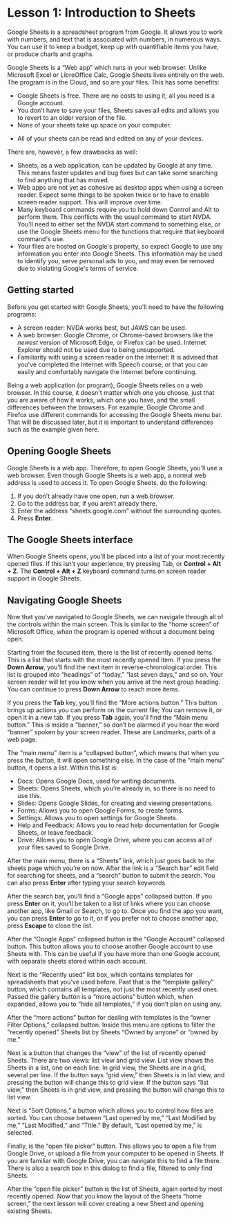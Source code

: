 # Lesson 1: Introduction to Sheets

Google Sheets is a spreadsheet program from Google. It allows you to work with numbers, and text that is associated with numbers, in numerous ways. You can use it to keep a budget, keep up with quantifiable items you have, or produce charts and graphs.

Google Sheets is a “Web app” which runs in your web browser. Unlike Microsoft Excel or LibreOffice Calc, Google Sheets lives entirely on the web. The program is in the Cloud, and so are your files. This has some benefits:

- Google Sheets is free. There are no costs to using it; all you need is a Google account.
- You don’t have to save your files, Sheets saves all edits and allows you to revert to an older version of the file.
- None of your sheets take up space on your computer.

* All of your sheets can be read and edited on any of your devices.

There are, however, a few drawbacks as well:

- Sheets, as a web application, can be updated by Google at any time. This means faster updates and bug fixes but can take some searching to find anything that has moved.
- Web apps are not yet as cohesive as desktop apps when using a screen reader. Expect some things to be spoken twice or to have to enable screen reader support. This will improve over time.
- Many keyboard commands require you to hold down Control and Alt to perform them. This conflicts with the usual command to start NVDA. You'll need to either set the NVDA start command to something else, or use the Google Sheets menu for the functions that require that keyboard command's use.
- Your files are hosted on Google's property, so expect Google to use any information you enter into Google Sheets. This information may be used to identify you, serve personal ads to you, and may even be removed due to violating Google's terms of service.

## Getting started

Before you get started with Google Sheets, you'll need to have the following programs:

- A screen reader: NVDA works best, but JAWS can be used.
- A web browser: Google Chrome, or Chrome-based browsers like the _newest_ version of Microsoft Edge, or Firefox can be used. Internet Explorer should not be used due to being unsupported.
- Familiarity with using a screen reader on the Internet: It is advised that you've completed the Internet with Speech course, or that you can easily and comfortably navigate the Internet before continuing.

Being a web application (or program), Google Sheets relies on a web browser. In this course, it doesn't matter which one you choose, just that you are aware of how it works, which one you have, and the small differences between the browsers. For example, Google Chrome and Firefox use different commands for accessing the Google Sheets menu bar. That will be discussed later, but it is important to understand differences such as the example given here.

## Opening Google Sheets

Google Sheets is a web app. Therefore, to open Google Sheets, you’ll use a web browser. Even though Google Sheets is a web app, a normal web address is used to access it. To open Google Sheets, do the following:

1. If you don’t already have one open, run a web browser.
2. Go to the address bar, if you aren’t already there.
3. Enter the address “sheets.google.com” without the surrounding quotes.
4. Press **Enter**.

## The Google Sheets interface

When Google Sheets opens, you’ll be placed into a list of your most recently opened files. If this isn’t your experience, try pressing Tab, or **Control + Alt + Z**. The **Control + Alt + Z** keyboard command turns on screen reader support in Google Sheets.

## Navigating Google Sheets

Now that you’ve navigated to Google Sheets, we can navigate through all of the controls within the main screen. This is similar to the “home screen” of Microsoft Office, when the program is opened without a document being open.

Starting from the focused item, there is the list of recently opened items. This is a list that starts with the most recently opened item. If you press the **Down Arrow**, you’ll find the next item in reverse-chronological order. This list is grouped into “headings” of “today,” “last seven days,” and so on. Your screen reader will let you know when you arrive at the next group heading. You can continue to press **Down Arrow** to reach more items.

If you press the **Tab** key, you’ll find the “More actions button.” This button brings up actions you can perform on the current file; You can remove it, or open it in a new tab. If you press **Tab** again, you’ll find the “Main menu button.” This is inside a “banner,” so don’t be alarmed if you hear the word “banner” spoken by your screen reader. These are Landmarks, parts of a web page.

The “main menu” item is a “collapsed button”, which means that when you press the button, it will open something else. In the case of the “main menu” button, it opens a list. Within this list is:

- Docs: Opens Google Docs, used for writing documents.
- Sheets: Opens Sheets, which you’re already in, so there is no need to use this.
- Slides: Opens Google Slides, for creating and viewing presentations.
- Forms: Allows you to open Google Forms, to create forms.
- Settings: Allows you to open settings for Google Sheets.
- Help and Feedback: Allows you to read help documentation for Google Sheets, or leave feedback.
- Drive: Allows you to open Google Drive, where you can access all of your files saved to Google Drive.

After the main menu, there is a “Sheets” link, which just goes back to the sheets page which you’re on now. After the link is a “Search bar” edit field for searching for sheets, and a “search” button to submit the search. You can also press **Enter** after typing your search keywords.

After the search bar, you’ll find a “Google apps” collapsed button. If you press **Enter** on it, you’ll be taken to a list of links where you can choose another app, like Gmail or Search, to go to. Once you find the app you want, you can press **Enter** to go to it, or if you prefer not to choose another app, press **Escape** to close the list.

After the “Google Apps” collapsed button is the “Google Account” collapsed button. This button allows you to choose another Google account to use Sheets with. This can be useful if you have more than one Google account, with separate sheets stored within each account.

Next is the “Recently used” list box, which contains templates for spreadsheets that you’ve used before. Past that is the “template gallery” button, which contains all templates, not just the most recently used ones. Passed the gallery button is a “more actions” button which, when expanded, allows you to “hide all templates,” if you don’t plan on using any.

After the “more actions” button for dealing with templates is the “owner Filter Options,” collapsed button. Inside this menu are options to filter the “recently opened” Sheets list by Sheets “Owned by anyone” or “owned by me.”

Next is a button that changes the “view” of the list of recently opened Sheets. There are two views: list view and grid view. List view shows the Sheets in a list, one on each line. In grid view, the Sheets are in a grid, several per line. If the button says “grid view,” then Sheets is in list view, and pressing the button will change this to grid view. If the button says “list view,” then Sheets is in grid view, and pressing the button will change this to list view.

Next is “Sort Options,” a button which allows you to control how files are sorted. You can choose between “Last opened by me,” “Last Modified by me,” “Last Modified,” and “Title.” By default, “Last opened by me,” is selected.

Finally, is the “open file picker” button. This allows you to open a file from Google Drive, or upload a file from your computer to be opened in Sheets. If you are familiar with Google Drive, you can navigate this to find a file there. There is also a search box in this dialog to find a file, filtered to only find Sheets.

After the “open file picker” button is the list of Sheets, again sorted by most recently opened. Now that you know the layout of the Sheets “home screen,” the next lesson will cover creating a new Sheet and opening existing Sheets.
